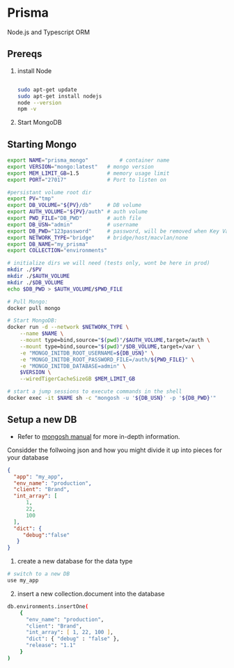 # Prisma

Node.js and Typescript ORM

## Prereqs

1. install Node

    ```zsh

    sudo apt-get update
    sudo apt-get install nodejs
    node --version
    npm -v

    ```

2. Start MongoDB

## Starting Mongo

```bash
export NAME="prisma_mongo"          # container name
export VERSION="mongo:latest"   # mongo version
export MEM_LIMIT_GB=1.5         # memory usage limit
export PORT="27017"             # Port to listen on

#persistant volume root dir
export PV="tmp"
export DB_VOLUME="${PV}/db"     # DB volume
export AUTH_VOLUME="${PV}/auth" # auth volume
export PWD_FILE="DB_PWD"        # auth file
export DB_USN="admin"           # username
export DB_PWD="123password"     # password, will be removed when Key Vault connected
export NETWORK_TYPE="bridge"    # bridge/host/macvlan/none
export DB_NAME="my_prisma"
export COLLECTION="environments"

# initialize dirs we will need (tests only, wont be here in prod)
mkdir ./$PV
mkdir ./$AUTH_VOLUME
mkdir ./$DB_VOLUME
echo $DB_PWD > $AUTH_VOLUME/$PWD_FILE

# Pull Mongo:
docker pull mongo

# Start MongoDB:
docker run -d --network $NETWORK_TYPE \
    --name $NAME \
    --mount type=bind,source="$(pwd)"/$AUTH_VOLUME,target=/auth \
    --mount type=bind,source="$(pwd)"/$DB_VOLUME,target=/var \
    -e "MONGO_INITDB_ROOT_USERNAME=${DB_USN}" \
    -e "MONGO_INITDB_ROOT_PASSWORD_FILE=/auth/${PWD_FILE}" \
    -e "MONGO_INITDB_DATABASE=admin" \
    $VERSION \
    --wiredTigerCacheSizeGB $MEM_LIMIT_GB

# start a jump sessions to execute commands in the shell
docker exec -it $NAME sh -c "mongosh -u '${DB_USN}' -p '${DB_PWD}'"
```

## Setup a new DB

- Refer to [mongosh manual](https://docs.mongodb.com/mongodb-shell/run-commands/) for more in-depth information.

Considder the follwoing json and how you might divide it up into pieces for your database

```JSON
{
  "app": "my_app",
  "env_name": "production",
  "client": "Brand",
  "int_array": [
      1,
      22,
      100
  ],
  "dict": {
     "debug":"false"
   }
}
```

1. create a new database for the data type

```zsh
# switch to a new DB
use my_app

```

2. insert a new collection.document into the database

```zsh
db.environments.insertOne(
    {
      "env_name": "production",
      "client": "Brand",
      "int_array": [ 1, 22, 100 ],
      "dict": { "debug" : "false" },
      "release": "1.1"
    }
)
```